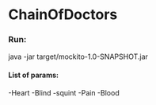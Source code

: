 # ChainOfDoctors
### Run:
java -jar target/mockito-1.0-SNAPSHOT.jar <Param>
#### List of params:
-Heart
-Blind
-squint
-Pain
-Blood
